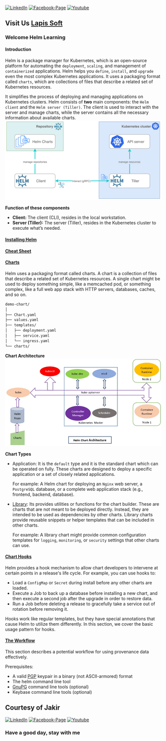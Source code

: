 [![LinkedIn][linkedin-shield-lapissoft]][linkedin-url-lapissoft]
[![Facebook-Page][facebook-shield-lapissoft]][facebook-url-lapissoft]
[![Youtube][youtube-shield-lapissoft]][youtube-url-lapissoft]

## Visit Us [Lapis Soft](http://www.lapissoft.com)
### Welcome Helm Learning
#### Introduction
Helm is a package manager for Kubernetes, which is an open-source platform for automating the `deployment`, `scaling`, and management of `containerized` applications. Helm helps you `define`, `install`, and `upgrade` even the most complex Kubernetes applications. It uses a packaging format called `charts`, which are collections of files that describe a related set of Kubernetes resources.

It simplifies the process of deploying and managing applications on Kubernetes clusters. Helm consists of **two** main components: the `Helm client` and the `Helm server (Tiller)`. The client is used to interact with the server and manage charts, while the server contains all the necessary information about available charts.
![Helm](/img/helm.png)

**Function of these components**
- **Client:** The client (CLI), resides in the local workstation.
- **Server (Tiller):** The server (Tiller), resides in the Kubernetes cluster to execute what’s needed.

#### [Installing Helm](https://helm.sh/docs/intro/install/)
#### [Cheat Sheet](https://helm.sh/docs/intro/cheatsheet/)

#### [Charts](https://helm.sh/docs/topics/charts/)
Helm uses a packaging format called charts. A chart is a collection of files that describe a related set of Kubernetes resources. A single chart might be used to deploy something simple, like a memcached pod, or something complex, like a full web app stack with HTTP servers, databases, caches, and so on.
```bash
demo-chart/
│
├── Chart.yaml
├── values.yaml
├── templates/
│   ├── deployment.yaml
│   ├── service.yaml
│   └── ingress.yaml
└── charts/
```
**Chart Architecture**
![Helm](/img/helm-architecture.png)

**Chart Types**
- Application: It is the `default` type and it is the standard chart which can be operated on fully. These charts are designed to deploy a specific application or a set of closely related applications.
  
  For example: A Helm chart for deploying an `Nginx` web server, a `PostgreSQL` database, or a complete web application stack (e.g., frontend, backend, database).
- [Library](https://helm.sh/docs/topics/library_charts/): Its provides utilities or functions for the chart builder. These are charts that are not meant to be deployed directly. Instead, they are intended to be used as dependencies by other charts. Library charts provide reusable snippets or helper templates that can be included in other charts.
  
  For example: A library chart might provide common configuration templates for `logging`, `monitoring`, or `security` settings that other charts can use.

#### [Chart Hooks](https://helm.sh/docs/topics/charts_hooks/)
Helm provides a hook mechanism to allow chart developers to intervene at certain points in a release's life cycle. For example, you can use hooks to:
- Load a `ConfigMap` or `Secret` during install before any other charts are loaded.
- Execute a Job to back up a database before installing a new chart, and then execute a second job after the upgrade in order to restore data.
- Run a Job before deleting a release to gracefully take a service out of rotation before removing it.

Hooks work like regular templates, but they have special annotations that cause Helm to utilize them differently. In this section, we cover the basic usage pattern for hooks.

#### [The Workflow](https://helm.sh/docs/topics/provenance/)
This section describes a potential workflow for using provenance data effectively.

Prerequisites:
- A valid [PGP](https://en.wikipedia.org/wiki/Pretty_Good_Privacy) keypair in a binary (not ASCII-armored) format
- The helm command line tool
- [GnuPG](https://gnupg.org/) command line tools (optional)
- Keybase command line tools (optional)

## Courtesy of Jakir

[![LinkedIn][linkedin-shield-jakir]][linkedin-url-jakir]
[![Facebook-Page][facebook-shield-jakir]][facebook-url-jakir]
[![Youtube][youtube-shield-jakir]][youtube-url-jakir]

### Have a good day, stay with me
<!-- Personal profile -->

[linkedin-shield-jakir]: https://img.shields.io/badge/linkedin-%230077B5.svg?style=for-the-badge&logo=linkedin&logoColor=white
[linkedin-url-jakir]: https://www.linkedin.com/in/jakir-ruet/
[facebook-shield-jakir]: https://img.shields.io/badge/Facebook-%231877F2.svg?style=for-the-badge&logo=Facebook&logoColor=white
[facebook-url-jakir]: https://www.facebook.com/jakir-ruet/
[youtube-shield-jakir]: https://img.shields.io/badge/YouTube-%23FF0000.svg?style=for-the-badge&logo=YouTube&logoColor=white
[youtube-url-jakir]: https://www.youtube.com/@mjakaria-ruet/featured

<!-- Company profile -->

[linkedin-shield-lapissoft]: https://img.shields.io/badge/linkedin-%230077B5.svg?style=for-the-badge&logo=linkedin&logoColor=white
[linkedin-url-lapissoft]: https://www.linkedin.com/company/lapis-soft/
[facebook-shield-lapissoft]: https://img.shields.io/badge/Facebook-%231877F2.svg?style=for-the-badge&logo=Facebook&logoColor=white
[facebook-url-lapissoft]: https://www.facebook.com/GoLapisSoft/
[youtube-shield-lapissoft]: https://img.shields.io/badge/YouTube-%23FF0000.svg?style=for-the-badge&logo=YouTube&logoColor=white
[youtube-url-lapissoft]: https://www.youtube.com/@LapisSoft/featured
